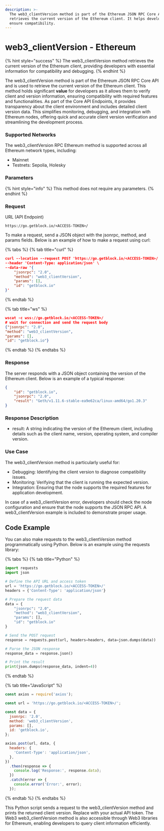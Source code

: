 ```yaml
---
description: >-
  The web3_clientVersion method is part of the Ethereum JSON RPC Core API and
  retrieves the current version of the Ethereum client. It helps developers
  ensure compatibility.
---
```


# web3\_clientVersion - Ethereum

{% hint style="success" %}
The web3\_clientVersion method retrieves the current version of the Ethereum client, providing developers with essential information for compatibility and debugging.
{% endhint %}

The web3\_clientVersion method is part of the Ethereum JSON RPC Core API and is used to retrieve the current version of the Ethereum client. This method holds significant **value** for developers as it allows them to verify client and version information, ensuring compatibility with required features and functionalities. As part of the Core API Endpoints, it provides transparency about the client environment and includes detailed client version data. This simplifies monitoring, debugging, and integration with Ethereum nodes, offering quick and accurate client version verification and streamlining the development process.

### Supported Networks

The web3\_clientVersion RPC Ethereum method is supported across all Ethereum network types, including:

* Mainnet
* Testnets: Sepolia, Holesky

### Parameters

{% hint style="info" %}
This method does not require any parameters.
{% endhint %}

### Request

URL (API Endpoint)

```
https://go.getblock.io/<ACCESS-TOKEN>/
```

To make a request, send a JSON object with the jsonrpc, method, and params fields. Below is an example of how to make a request using curl:

{% tabs %}
{% tab title="curl" %}
```json
curl --location --request POST 'https://go.getblock.io/<ACCESS-TOKEN>/' \
--header 'Content-Type: application/json' \
--data-raw '{
    "jsonrpc": "2.0",
    "method": "web3_clientVersion",
    "params": [],
    "id": "getblock.io"
}'
```
{% endtab %}

{% tab title="ws" %}
```json
wscat -c wss://go.getblock.io/<ACCESS-TOKEN>/
# wait for connection and send the request body 
{"jsonrpc": "2.0",
"method": "web3_clientVersion",
"params": [],
"id": "getblock.io"}
```
{% endtab %}
{% endtabs %}

### Response

The server responds with a JSON object containing the version of the Ethereum client. Below is an example of a typical response:

```json
{
    "id": "getblock.io",
    "jsonrpc": "2.0",
    "result": "Geth/v1.11.6-stable-ea9e62ca/linux-amd64/go1.20.3"
}
```

### Response Description

* result: A string indicating the version of the Ethereum client, including details such as the client name, version, operating system, and compiler version.

### Use Case

The web3\_clientVersion method is particularly useful for:

* Debugging: Identifying the client version to diagnose compatibility issues.
* Monitoring: Verifying that the client is running the expected version.
* Integration: Ensuring that the node supports the required features for application development.

In case of a web3\_clientVersion error, developers should check the node configuration and ensure that the node supports the JSON RPC API. A web3\_clientVersion example is included to demonstrate proper usage.

## Code Example

You can also make requests to the web3\_clientVersion method programmatically using Python. Below is an example using the requests library:

{% tabs %}
{% tab title="Python" %}
```python
import requests
import json

# Define the API URL and access token
url = 'https://go.getblock.io/<ACCESS-TOKEN>/'
headers = {'Content-Type': 'application/json'}

# Prepare the request data
data = {
    "jsonrpc": "2.0",
    "method": "web3_clientVersion",
    "params": [],
    "id": "getblock.io"
}

# Send the POST request
response = requests.post(url, headers=headers, data=json.dumps(data))

# Parse the JSON response
response_data = response.json()

# Print the result
print(json.dumps(response_data, indent=4))

```
{% endtab %}

{% tab title="JavaScript" %}
```javascript
const axios = require('axios');

const url = 'https://go.getblock.io/<ACCESS-TOKEN>/';

const data = {
  jsonrpc: '2.0',
  method: 'web3_clientVersion',
  params: [],
  id: 'getblock.io',
};

axios.post(url, data, {
  headers: {
    'Content-Type': 'application/json',
  },
})
  .then(response => {
    console.log('Response:', response.data);
  })
  .catch(error => {
    console.error('Error:', error);
  });
```
{% endtab %}
{% endtabs %}

This Python script sends a request to the web3\_clientVersion method and prints the returned client version. Replace with your actual API token. The Web3 web3\_clientVersion method is also accessible through Web3 libraries for Ethereum, enabling developers to query client information efficiently.
